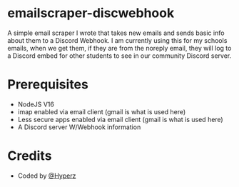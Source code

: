 # emailscraper-discwebhook
A simple email scraper I wrote that takes new emails and sends basic info about them to a Discord Webhook. I am currently using this for my schools emails, when we get them, if they are from the noreply email, they will log to a Discord embed for other students to see in our community Discord server.

# Prerequisites
- NodeJS V16
- imap enabled via email client (gmail is what is used here)
- Less secure apps enabled via email client (gmail is what is used here)
- A Discord server W/Webhook information

# Credits
- Coded by [@Hyperz](https://hyperz.net)
